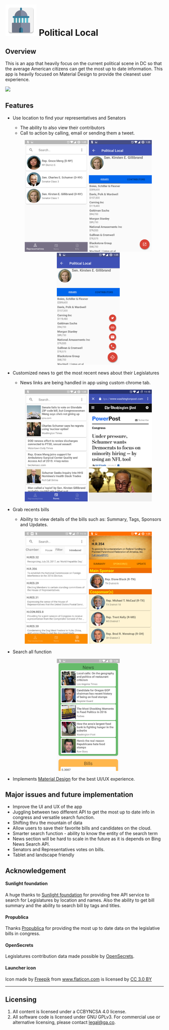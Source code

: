 # <img src="assets/ic_launcher.png" width=100> Political Local

## Overview
This is an app that heavily focus on the current political scene in DC so that the average American citizens can get the most up to date information. This app is heavily focused on Material Design to provide the cleanest user experience.

<a href="https://play.google.com/apps/testing/com.joelimyx.politicallocal"><img src="https://play.google.com/intl/en_us/badges/images/generic/en_badge_web_generic.png" height=100></a>

## Features
- Use location to find your representatives and Senators
  - The ability to also view their contributors
  - Call to action by calling, email or sending them a tweet.
  <p align="center">
    <img src="screenshot/replist.png" width=200>
    <img src="screenshot/repcontrib.png" width=200>
    <img src="screenshot/repaction.png" width=200>
  </p>

- Customized news to get the most recent news about their Legislatures
  - News links are being handled in app using custom chrome tab.
  <p align="center">
    <img src="screenshot/news.png" width=200>
    <img src="screenshot/customchrome.png" width=200>
  </p>

- Grab recents bills
  - Ability to view details of the bills such as: Summary, Tags, Sponsors and Updates.
  <p align="center">
    <img src="screenshot/billlist.png" width=200>
    <img src="screenshot/billdetail.png" width=200>
  </p>
- Search all function
  <p align="center">
    <img src="screenshot/search.png" width=200>
  </p>
- Implements <a href="https://material.io/">Material Design</a> for the best UI/UX experience.

## Major issues and future implementation
- Improve the UI and UX of the app
- Juggling between two different API to get the most up to date info in congress and versatile search function.
- Shifting thru the mountain of data
- Allow users to save their favorite bills and candidates on the cloud.
- Smarter search function - ability to know the entity of the search term
- News section will be hard to scale in the future as it is depends on Bing News Search API.
- Senators and Representatives votes on bills.
- Tablet and landscape friendly

## Acknowledgement

#### Sunlight foundation
A huge thanks to <a href="https://sunlightfoundation.com/">Sunlight foundation</a> for providing free API service to search for Legislatures by location and names. Also the ability to get bill summary and the ability to search bill by tags and titles.

#### Propublica
Thanks <a href="https://propublica.org">Propublica</a> for providing the most up to date data on the legislative bills in congress.

#### OpenSecrets
Legislatures contribution data made possible by <a href="https://www.opensecrets.org/politicians/"> OpenSecrets</a>.

#### Launcher icon
<div>Icon made by <a href="http://www.freepik.com" title="Freepik">Freepik</a> from <a href="http://www.flaticon.com" title="Flaticon">www.flaticon.com</a> is licensed by <a href="http://creativecommons.org/licenses/by/3.0/" title="Creative Commons BY 3.0" target="_blank">CC 3.0 BY</a></div>

---

## Licensing
1. All content is licensed under a CC­BY­NC­SA 4.0 license.
2. All software code is licensed under GNU GPLv3. For commercial use or alternative licensing, please contact [legal@ga.co](mailto:legal@ga.co).
